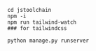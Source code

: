 ```
cd jstoolchain
npm -i
npm run tailwind-watch
### for tailwindcss
```

```
python manage.py runserver

```
